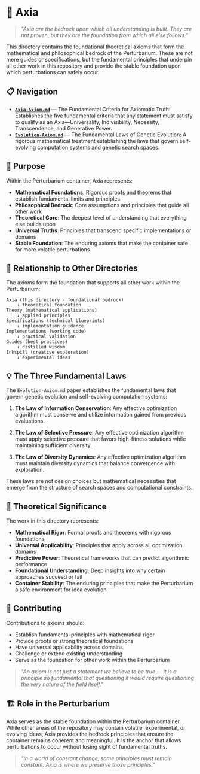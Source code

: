 # 🧮 Axia

> *"Axia are the bedrock upon which all understanding is built. They are not proven, but they are the foundation from which all else follows."*

This directory contains the foundational theoretical axioms that form the mathematical and philosophical bedrock of the Perturbarium. These are not mere guides or specifications, but the fundamental principles that underpin all other work in this repository and provide the stable foundation upon which perturbations can safely occur.

## 📋 Navigation

- **[`Axia-Axiom.md`](Axia-Axiom.md)** — The Fundamental Criteria for Axiomatic Truth: Establishes the five fundamental criteria that any statement must satisfy to qualify as an Axia—Universality, Indivisibility, Necessity, Transcendence, and Generative Power.
- **[`Evolution-Axiom.md`](Evolution-Axiom.md)** — The Fundamental Laws of Genetic Evolution: A rigorous mathematical treatment establishing the laws that govern self-evolving computation systems and genetic search spaces.

## 🎯 Purpose

Within the Perturbarium container, Axia represents:
- **Mathematical Foundations**: Rigorous proofs and theorems that establish fundamental limits and principles
- **Philosophical Bedrock**: Core assumptions and principles that guide all other work
- **Theoretical Core**: The deepest level of understanding that everything else builds upon
- **Universal Truths**: Principles that transcend specific implementations or domains
- **Stable Foundation**: The enduring axioms that make the container safe for more volatile perturbations

## 🔗 Relationship to Other Directories

The axioms form the foundation that supports all other work within the Perturbarium:

```
Axia (this directory - foundational bedrock)
    ↓ theoretical foundation
Theory (mathematical applications)
    ↓ applied principles
Specifications (technical blueprints)
    ↓ implementation guidance
Implementations (working code)
    ↓ practical validation
Guides (best practices)
    ↓ distilled wisdom
Inkspill (creative exploration)
    ↓ experimental ideas
```

## 💡 The Three Fundamental Laws

The `Evolution-Axiom.md` paper establishes the fundamental laws that govern genetic evolution and self-evolving computation systems:

1. **The Law of Information Conservation**: Any effective optimization algorithm must conserve and utilize information gained from previous evaluations.

2. **The Law of Selective Pressure**: Any effective optimization algorithm must apply selective pressure that favors high-fitness solutions while maintaining sufficient diversity.

3. **The Law of Diversity Dynamics**: Any effective optimization algorithm must maintain diversity dynamics that balance convergence with exploration.

These laws are not design choices but mathematical necessities that emerge from the structure of search spaces and computational constraints.

## 🔬 Theoretical Significance

The work in this directory represents:
- **Mathematical Rigor**: Formal proofs and theorems with rigorous foundations
- **Universal Applicability**: Principles that apply across all optimization domains
- **Predictive Power**: Theoretical frameworks that can predict algorithmic performance
- **Foundational Understanding**: Deep insights into why certain approaches succeed or fail
- **Container Stability**: The enduring principles that make the Perturbarium a safe environment for idea evolution

## 💭 Contributing

Contributions to axioms should:
- Establish fundamental principles with mathematical rigor
- Provide proofs or strong theoretical foundations
- Have universal applicability across domains
- Challenge or extend existing understanding
- Serve as the foundation for other work within the Perturbarium

> *"An axiom is not just a statement we believe to be true — it is a principle so fundamental that questioning it would require questioning the very nature of the field itself."*

## 🏗️ Role in the Perturbarium

Axia serves as the stable foundation within the Perturbarium container. While other areas of the repository may contain volatile, experimental, or evolving ideas, Axia provides the bedrock principles that ensure the container remains coherent and meaningful. It is the anchor that allows perturbations to occur without losing sight of fundamental truths.

> *"In a world of constant change, some principles must remain constant. Axia is where we preserve those principles."*
